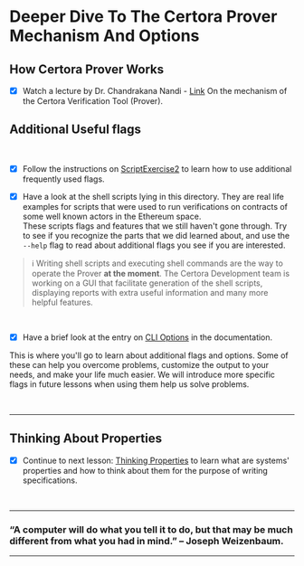 # Deeper Dive To The Certora Prover Mechanism And Options

## How Certora Prover Works

- [x] Watch a lecture by Dr. Chandrakana Nandi - [Link](https://www.youtube.com/watch?v=c5ViO3Dpfqs) On the mechanism of the Certora Verification Tool (Prover).

## Additional Useful flags

</br>

- [x] Follow the instructions on [ScriptExercise2](ScriptExercise2) to learn how to use additional frequently used flags.

- [x] Have a look at the shell scripts lying in this directory. They are real life examples for scripts that were used to run verifications on contracts of some well known actors in the Ethereum space. </br>
      These scripts flags and features that we still haven't gone through. Try to see if you recognize the parts that we did learned about, and use the `--help` flag to read about additional flags you see if you are interested.

> :information_source: Writing shell scripts and executing shell commands are the way to operate the Prover **at the moment**. The Certora Development team is working on a GUI that facilitate generation of the shell scripts, displaying reports with extra useful information and many more helpful features.

</br>

- [x] Have a brief look at the entry on [CLI Options](https://docs.certora.com/en/latest/docs/prover/cli/options.html#certora-prover-cli-options) in the documentation.

This is where you'll go to learn about additional flags and options. Some of these can help you overcome problems, customize the output to your needs, and make your life much easier.
We will introduce more specific flags in future lessons when using them help us solve problems.

</br>

---

## Thinking About Properties

- [x] Continue to next lesson: [Thinking Properties](../06.Lesson_ThinkingProperties) to learn what are systems' properties and how to think about them for the purpose of writing specifications.

</br>

---

### “A computer will do what you tell it to do, but that may be much different from what you had in mind.” – Joseph Weizenbaum.

---
